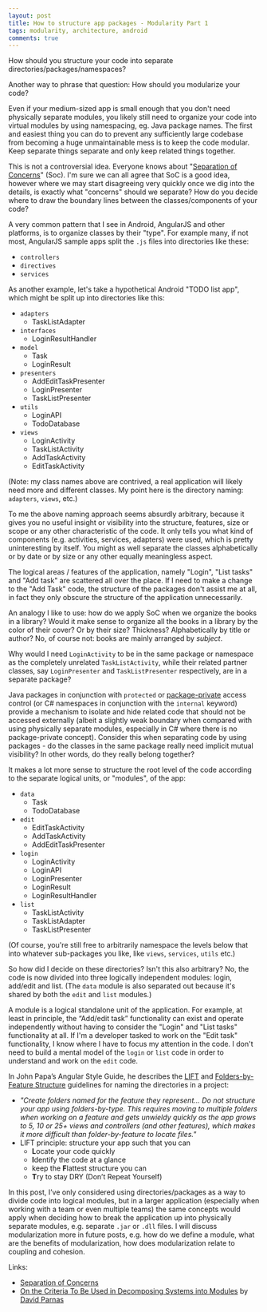 ```yaml
---
layout: post
title: How to structure app packages - Modularity Part 1
tags: modularity, architecture, android
comments: true
---
```


How should you structure your code into separate directories/packages/namespaces?

Another way to phrase that question: How should you modularize your code?

Even if your medium-sized app is small enough that you don't need physically separate modules,
you likely still need to organize your code into virtual modules by using namespacing,
eg. Java package names. The first and easiest thing you can do to prevent any sufficiently large
codebase from becoming a huge unmaintainable mess is to keep the code modular.
Keep separate things separate and only keep related things together.

This is not a controversial idea. Everyone knows about
"[Separation of Concerns](https://en.wikipedia.org/wiki/Separation_of_concerns)" (Soc).
I'm sure we can all agree that SoC is a good idea, however where we may start disagreeing
very quickly once we dig into the details, is exactly what "concerns" should we separate?
How do you decide where to draw the boundary lines between the classes/components of your code?

A very common pattern that I see in Android, AngularJS and other platforms, is to organize
classes by their "type". For example many, if not most, AngularJS sample apps split the
`.js` files into directories like these:

- `controllers`
- `directives`
- `services`

As another example, let's take a hypothetical Android "TODO list app", which might be split
up into directories like this:

- `adapters`
    + TaskListAdapter
- `interfaces`
    + LoginResultHandler
- `model`
    + Task
    + LoginResult
- `presenters`
    + AddEditTaskPresenter
    + LoginPresenter
    + TaskListPresenter
- `utils`
    + LoginAPI
    + TodoDatabase
- `views`
    + LoginActivity
    + TaskListActivity
    + AddTaskActivity
    + EditTaskActivity

(Note: my class names above are contrived, a real application will likely need more and different classes.
My point here is the directory naming: `adapters`, `views`, etc.)

To me the above naming approach seems absurdly arbitrary, because it gives you no useful insight or
visibility into the structure, features, size or scope or any other characteristic of the code.
It only tells you what kind of components (e.g. activities, services, adapters) were used, which
is pretty uninteresting by itself. You might as well separate the classes alphabetically or by date
or by size or any other equally meaningless aspect.

The logical areas / features of the application, namely "Login", "List tasks" and "Add task" are
scattered all over the place. If I need to make a change to the "Add Task" code, the structure of
the packages don't assist me at all, in fact they only obscure the structure of the application unnecessarily.

An analogy I like to use: how do we apply SoC when we organize the books in a library? Would it make
sense to organize all the books in a library by the color of their cover? Or by their size?
Thickness? Alphabetically by title or author? No, of course not: books are mainly arranged by *subject*.

Why would I need `LoginActivity` to be in the same package or namespace as the completely unrelated
`TaskListActivity`, while their related partner classes, say `LoginPresenter` and `TaskListPresenter`
respectively, are in a separate package?

Java packages in conjunction with `protected` or
[package-private](https://docs.oracle.com/javase/tutorial/java/javaOO/accesscontrol.html)
access control (or C# namespaces in conjunction with the `internal` keyword) provide a mechanism
to isolate and hide related code that should not be accessed externally (albeit a slightly weak
boundary when compared with using physically separate modules, especially in C# where there is no
package-private concept). Consider this when separating code by using packages - do the classes in
the same package really need implicit mutual visibility? In other words, do they really belong together?

It makes a lot more sense to structure the root level of the code according to the separate logical
units, or "modules", of the app:

- `data`
    + Task
    + TodoDatabase
- `edit`
    + EditTaskActivity
    + AddTaskActivity
    + AddEditTaskPresenter
- `login`
    + LoginActivity
    + LoginAPI
    + LoginPresenter
    + LoginResult
    + LoginResultHandler
- `list`
    + TaskListActivity
    + TaskListAdapter
    + TaskListPresenter

(Of course, you're still free to arbitrarily namespace the levels below that into whatever sub-packages
you like, like `views`, `services`, `utils` etc.)

So how did I decide on these directories? Isn't this also arbitrary? No, the code is now divided into
three logically independent modules: login, add/edit and list. (The `data` module is also separated
out because it's shared by both the `edit` and `list` modules.)

A module is a logical standalone unit of the application. For example, at least in principle,
the “Add/edit task” functionality can exist and operate independently without having to consider
the "Login" and "List tasks" functionality at all. If I'm a developer tasked to work on the
"Edit task" functionality, I know where I have to focus my attention in the code. I don't need
to build a mental model of the `login` or `list` code in order to understand and work on the `edit` code.

In John Papa’s Angular Style Guide, he describes the
[LIFT](https://github.com/johnpapa/angular-styleguide#application-structure-lift-principle) and
[Folders-by-Feature Structure](https://github.com/johnpapa/angular-styleguide#style-y152)
guidelines for naming the directories in a project:

- *"Create folders named for the feature they represent... Do not structure your app using
  folders-by-type. This requires moving to multiple folders when working on a feature and
  gets unwieldy quickly as the app grows to 5, 10 or 25+ views and controllers (and other features),
  which makes it more difficult than folder-by-feature to locate files."*
- LIFT principle: structure your app such that you can
    + **L**ocate your code quickly
    + **I**dentify the code at a glance
    + keep the **F**lattest structure you can
    + **T**ry to stay DRY (Don’t Repeat Yourself)

In this post, I’ve only considered using directories/packages as a way to divide code into logical
modules, but in a larger application (especially when working with a team or even multiple teams)
the same concepts would apply when deciding how to break the application up into physically
separate modules, e.g. separate `.jar` or `.dll` files. I will discuss modularization more in
future posts, e.g. how do we define a module, what are the benefits of modularization,
how does modularization relate to coupling and cohesion.

Links:

- [Separation of Concerns](https://en.wikipedia.org/wiki/Separation_of_concerns)
- [On the Criteria To Be Used in Decomposing Systems into Modules](https://www.cs.umd.edu/class/spring2003/cmsc838p/Design/criteria.pdf) by [David Parnas](https://en.wikipedia.org/wiki/David_Parnas)
